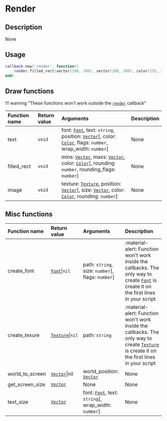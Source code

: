 # Render

## Description
None

## Usage

```lua
callback.new('render', function()
    render.filled_rect(vector(100, 100), vector(200, 200), color(255, 255, 255))
end)
```

## Draw functions

!!! warning "These functions won't work outside the [`render`](/events#render) callback"

|Function name|Return value|Arguments|Description|
|:-|:-|:-|:-|
|text|`void`|font: [`Font`](/types/font), text: `string`, position: [`Vector`](/types/vector)[, color: [`Color`](/types/color), flags: `number`, wrap_width: `number`]|None|
|filled_rect|`void`|mins: [`Vector`](/types/vector), maxs: [`Vector`](/types/vector), color: [`Color`](/types/color)[, rounding: `number`, rounding_flags: `number`]|None|
|image|`void`|texture: [`Texture`](/types/texture), position: [`Vector`](/types/vector)[, size: [`Vector`](/types/vector), color: [`Color`](/types/color), rounding: `number`]|None|

## Misc functions

|Function name|Return value|Arguments|Description|
|:-|:-|:-|:-|
|create_font|[`Font`](/types/font)\|`nil`|path: `string`, size: `number`[, flags: `number`]|:material-alert: Function won't work inside the callbacks. The only way to create [`Font`](/types/font) is create it on the first lines in your script|
|create_texure|[`Texture`](/types/texture)\|`nil`|path: `string`|:material-alert: Function won't work inside the callbacks. The only way to create [`Texture`](/types/texture) is create it on the first lines in your script|
|world_to_screen|[`Vector`](/types/vector)\|nil|world_position: [`Vector`](/types/vector)|None|
|get_screen_size|[`Vector`](/types/vector)|None|None|
|text_size|[`Vector`](/types/vector)|font: [`Font`](/types/font), text: `string`[, wrap_width: `number`]|None|